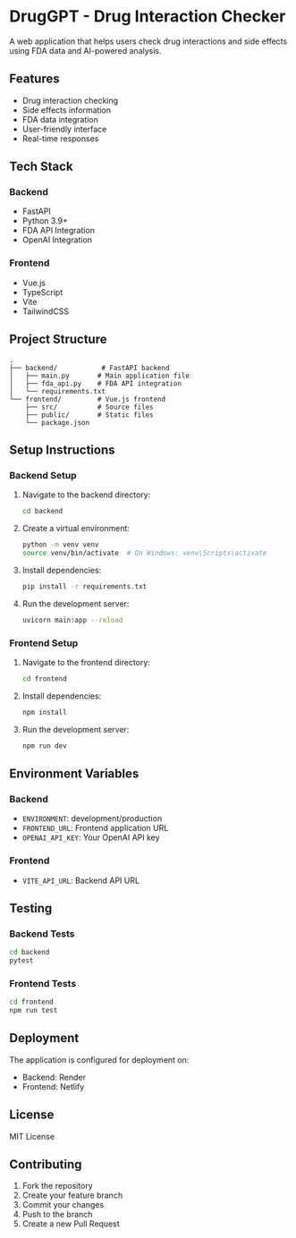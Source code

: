 # DrugGPT - Drug Interaction Checker

A web application that helps users check drug interactions and side effects using FDA data and AI-powered analysis.

## Features

- Drug interaction checking
- Side effects information
- FDA data integration
- User-friendly interface
- Real-time responses

## Tech Stack

### Backend
- FastAPI
- Python 3.9+
- FDA API Integration
- OpenAI Integration

### Frontend
- Vue.js
- TypeScript
- Vite
- TailwindCSS

## Project Structure

```
.
├── backend/           # FastAPI backend
│   ├── main.py       # Main application file
│   ├── fda_api.py    # FDA API integration
│   └── requirements.txt
└── frontend/         # Vue.js frontend
    ├── src/          # Source files
    ├── public/       # Static files
    └── package.json
```

## Setup Instructions

### Backend Setup

1. Navigate to the backend directory:
   ```bash
   cd backend
   ```

2. Create a virtual environment:
   ```bash
   python -m venv venv
   source venv/bin/activate  # On Windows: venv\Scripts\activate
   ```

3. Install dependencies:
   ```bash
   pip install -r requirements.txt
   ```

4. Run the development server:
   ```bash
   uvicorn main:app --reload
   ```

### Frontend Setup

1. Navigate to the frontend directory:
   ```bash
   cd frontend
   ```

2. Install dependencies:
   ```bash
   npm install
   ```

3. Run the development server:
   ```bash
   npm run dev
   ```

## Environment Variables

### Backend
- `ENVIRONMENT`: development/production
- `FRONTEND_URL`: Frontend application URL
- `OPENAI_API_KEY`: Your OpenAI API key

### Frontend
- `VITE_API_URL`: Backend API URL

## Testing

### Backend Tests
```bash
cd backend
pytest
```

### Frontend Tests
```bash
cd frontend
npm run test
```

## Deployment

The application is configured for deployment on:
- Backend: Render
- Frontend: Netlify

## License

MIT License

## Contributing

1. Fork the repository
2. Create your feature branch
3. Commit your changes
4. Push to the branch
5. Create a new Pull Request 